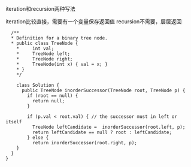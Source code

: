 iteration和recursion两种写法

iteration比较直接，需要有一个变量保存返回值
recursion不需要，层层返回


      /**
      * Definition for a binary tree node.
      * public class TreeNode {
        *     int val;
        *     TreeNode left;
        *     TreeNode right;
        *     TreeNode(int x) { val = x; }
        * }
        */
 
        class Solution {
          public TreeNode inorderSuccessor(TreeNode root, TreeNode p) {
            if (root == null) {
              return null;
            }

            if (p.val < root.val) { // the successor must in left or itself
              TreeNode leftCandidate =  inorderSuccessor(root.left, p);
              return leftCandidate == null ? root : leftCandidate;
            } else {
              return inorderSuccessor(root.right, p);
        }
      }
    }
